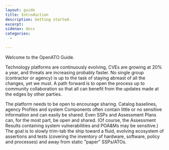 ```yaml
---
layout: guide
title: Introduction
description: Getting started.
excerpt: 
sidenav: docs
categories:
  - 

---
```


Welcome to the OpenATO Guide.

Technology platforms are continuously evolving, CVEs are growing at 20% a year, and threats are increasing probably faster. No single group (contractor or agency) is up to the task of staying abreast of all the changes, yet we must. A path forward is to open the process up to community collaboration so that all can benefit from the updates made at the edges by other parties.

The platform needs to be open to encourage sharing. Catalog baselines, agency Profiles and system Components often contain little or no sensitive information and can easily be shared. Even SSPs and Assessment Plans can, for the most part, be open and shared. (Of course, the Assessment Results containing system vulnerabilities and POA&Ms may be sensitive.) The goal is to slowly trim-tab the ship toward a fluid, evolving ecosystem of assertions and tests (covering the inventory of hardware, software, policy and processes) and away from static "paper" SSPs/ATOs.
